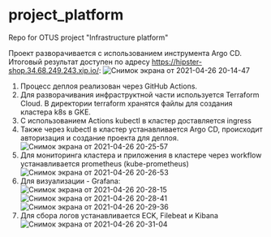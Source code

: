 # project_platform
Repo for OTUS project "Infrastructure platform"

Проект разворачивается с использованием инструмента Argo CD.
Итоговый результат доступен по адресу https://hipster-shop.34.68.249.243.xip.io/:
![Снимок экрана от 2021-04-26 20-14-47](https://user-images.githubusercontent.com/26296907/116117611-7a94a300-a6cd-11eb-9695-1bda2aa18d00.png)

1. Процесс деплоя реализован через GitHub Actions.
2. Для разворачивания инфраструктной части используется Terraform Cloud. В директории terraform хранятся файлы для создания кластера k8s в GKE.
3. С использованием Actions kubectl в кластер доставляется ingress
4. Также через kubectl в кластер устанавливается Argo CD, происходит авторизация и создание проекта для деплоя.
![Снимок экрана от 2021-04-26 20-25-57](https://user-images.githubusercontent.com/26296907/116117763-a9ab1480-a6cd-11eb-8aa5-1520d9c4fda2.png)
5. Для мониторинга кластера и приложения в кластере через workflow устанавливается prometheus (kube-prometheus)
![Снимок экрана от 2021-04-26 20-26-53](https://user-images.githubusercontent.com/26296907/116117856-c5161f80-a6cd-11eb-9683-016df67d48d6.png)
6. Для визуализации - Grafana:
![Снимок экрана от 2021-04-26 20-28-15](https://user-images.githubusercontent.com/26296907/116118329-381f9600-a6ce-11eb-8dc6-cd28f1bc3612.png)
![Снимок экрана от 2021-04-26 20-28-41](https://user-images.githubusercontent.com/26296907/116118332-38b82c80-a6ce-11eb-98a3-e4a5f4543e07.png)
![Снимок экрана от 2021-04-26 20-29-36](https://user-images.githubusercontent.com/26296907/116118336-3950c300-a6ce-11eb-8f01-103de80f9383.png)
7. Для сбора логов устанавливается ECK, Filebeat и Kibana
![Снимок экрана от 2021-04-26 20-31-04](https://user-images.githubusercontent.com/26296907/116118461-61402680-a6ce-11eb-8963-e84b9265204c.png)
